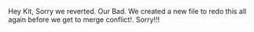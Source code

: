 Hey Kit,
Sorry we reverted.  Our Bad.  We created a new file to redo this all again before we get to merge conflict!.  Sorry!!!